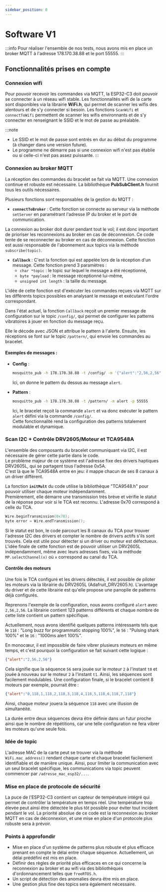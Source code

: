 ```yaml
---
sidebar_position: 0
---
```


# Software V1

:::info
Pour réaliser l'ensemble de nos tests, nous avons mis en place un broker MQTT à l'adresse 178.170.38.88 et le port 55555.
:::

## Fonctionnalités prises en compte

### Connexion wifi

Pour pouvoir recevoir les commandes via MQTT, la ESP32-C3 doit pouvoir se connecter à un réseau wifi stable. Les fonctionnalités wifi de la carte sont disponibles via la librairie **WiFi.h**, qui permet de scanner les wifis des alentours et de s'y connecter si besoin. Les fonctions `ScanWifi` et `connectToWifi` permettent de scanner les wifis environnants et de s'y connecter en renseignant le SSID et le mot de passe au préalable.  

:::note
- Le SSID et le mot de passe sont entrés en dur au début du programme (à changer dans une version future).  
- Le programme ne démarre pas si une connexion wifi n'est pas établie ou si celle-ci n'est pas assez puissante.
:::

### Connexion au broker MQTT

La réception des commandes du bracelet se fait via MQTT. Une connexion continue et robuste est nécessaire. La bibliothèque **PubSubClient.h** fournit tous les outils nécessaires.

Plusieurs fonctions sont responsables de la gestion du MQTT :

- **`connectToBroker`** : Cette fonction se connecte au serveur via la méthode `setServer` en paramétrant l'adresse IP du broker et le port de communication.  

La connexion au broker doit durer pendant tout le vol; il est donc important de prioriser les reconnexions au broker en cas de déconnexion. Ce code tente de se reconnecter au broker en cas de déconnexion. Cette fonction est aussi responsable de l'abonnement aux topics via la méthode `subscribe(topic)`.

- **`Callback`** : C'est la fonction qui est appelée lors de la réception d'un message. Cette fonction prend 3 paramètres :  
  - `char *topic` : le topic sur lequel le message a été réceptionné,  
  - `byte *payload` : le message réceptionné lui-même,  
  - `unsigned int length` : la taille du message.

L'idée de cette fonction est d'exécuter les commandes reçues via MQTT sur les différents topics possibles en analysant le message et exécutant l'ordre correspondant.  

Dans l'état actuel, la fonction `Callback` reçoit un premier message de configuration sur le topic `/config/`, qui permet de configurer les patterns vibratoires à jouer en fonction du message reçu.  

Elle le décode avec JSON et attribue le pattern à l'alerte. Ensuite, les réceptions se font sur le topic `/pattern/`, qui envoie les commandes au bracelet.  

#### Exemples de messages :

- **Config** :

  ```bash
  mosquitto_pub -h 178.170.38.88 -t /config/ -m '{"alert":"2,56,2,56"}' -p 55555
  ```

  Ici, on donne le pattern du dessus au message `alert`.  

- **Pattern** :

  ```bash
  mosquitto_pub -h 178.170.38.88 -t /pattern/ -m alert -p 55555
  ```

  Ici, le bracelet reçoit la commande `alert` et va donc exécuter le pattern `alert` défini via la commande `/config/`.  
Cette fonctionnalité rend la configuration des patterns totalement modulable et dynamique.

### Scan I2C + Contrôle DRV2605/Moteur et TCA9548A

L'ensemble des composants du bracelet communiquant via I2C, il est nécessaire de gérer cette partie dans le code.  
Le problème majeur de ce système est l'adresse fixe des drivers haptiques DRV2605L, qui se partagent tous l'adresse 0x5A.  
C'est là que le TCA9548A entre en jeu: il mappe chacun de ses 8 canaux à un driver différent.

La fonction **`initMult`** du code utilise la bibliothèque "TCA9548.h" pour pouvoir utiliser chaque moteur indépendamment.  
Premièrement, elle démarre une transmission très brève et vérifie le statut de la réponse pour voir si le TCA est reconnu. L'adresse 0x70 correspond à celle du TCA.  

```cpp
Wire.beginTransmission(0x70);  
byte error = Wire.endTransmission();
```

Si le statut est bon, le code parcourt les 8 canaux du TCA pour trouver l'adresse I2C des drivers et compter le nombre de drivers actifs s'ils sont trouvés. Cela est utile pour détecter si un driver ou moteur est défectueux. L'idée finale de cette fonction est de pouvoir utiliser un DRV2605L indépendamment, même avec leurs adresses fixes, via la méthode `MP.selectChannel(x)` où `x` correspond au canal du TCA.

#### Contrôle des moteurs

Une fois le TCA configuré et les drivers détectés, il est possible de piloter les moteurs via la librairie du DRV2605L (Adafruit_DRV2605.h). L'avantage du driver et de cette librairie est qu'elle propose une panoplie de patterns déjà configurés.

Reprenons l'exemple de la configuration, nous avons configuré `alert` avec `2,56,2,56`. La librairie contient 123 patterns différents et chaque nombre de cette liste contient un pattern spécifique.

Actuellement, nous avons identifié quelques patterns intéressants tels que le `118` : "Long buzz for programmatic stopping 100%", le `56` : "Pulsing shark 100%" et le `16` : "1000ms alert 100%".  

En monocœur, il est impossible de faire vibrer plusieurs moteurs en même temps, et c'est pourquoi la configuration se fait suivant cette logique :  

```json
{"alert":"2,56,2,56"}
```

Cela signifie que la séquence `56` sera jouée sur le moteur `2` à l'instant `t0` et jouée à nouveau sur le moteur `2` à l'instant `t1`. Ainsi, les séquences sont facilement modulables. Une configuration finale, si le bracelet contient 8 moteurs par exemple, pourrait être :

```json
{"alert":"0,118,1,118,2,118,3,118,4,118,5,118,6,118,7,118"}
```

Ainsi, chaque moteur jouera la séquence `118` avec une illusion de simultanéité.  

La durée entre deux séquences devra être définie dans un futur proche ainsi que le nombre de répétitions, car une telle configuration ne fera vibrer les moteurs qu'une seule fois.

### Idée de topic

L'adresse MAC de la carte peut se trouver via la méthode `WiFi.mac_address()` rendant chaque carte et chaque bracelet facilement identifiable et de manière unique. Ainsi, pour limiter la communication avec un seul bracelet spécifique, les communications via topic peuvent commencer par `/adresse_mac_esp32/...`.

### Mise en place de protocole de sécurité

La puce de l'ESP32-C3 contient un capteur de température intégré qui permet de contrôler la température en temps réel. Une température trop élevée peut ainsi être détectée le plus tôt possible pour éviter tout incident pendant le vol. La priorité absolue de ce code est la reconnexion au broker MQTT en cas de déconnexion, et une mise en place d'un protocole plus robuste sera à prévoir.

### Points à approfondir

- Mise en place d'un système de patterns plus robuste et plus efficace prenant en compte le délai entre chaque séquence. Actuellement, un délai prédéfini est mis en place.  
- Définir des règles de priorité plus efficaces en ce qui concerne la reconnexion au broker et au wifi via des bibliothèques d'ordonnancement telles que `freeRTOS.h`.  
- Un script de détection des anomalies devra être mis en place.  
- Une gestion plus fine des topics sera également nécessaire.

   
